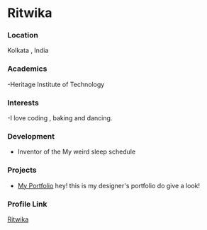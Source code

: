 # Ritwika

### Location

Kolkata , India

### Academics

-Heritage Institute of Technology

### Interests

-I love coding , baking and dancing.

### Development

- Inventor of the My weird sleep schedule

### Projects

- [My Portfolio](https://github.com/Ritwika-14/My-Designer-s-Portfolio-) hey! this is my designer's portfolio do give a look!

### Profile Link

[Ritwika](https://github.com/Ritwika-14)
